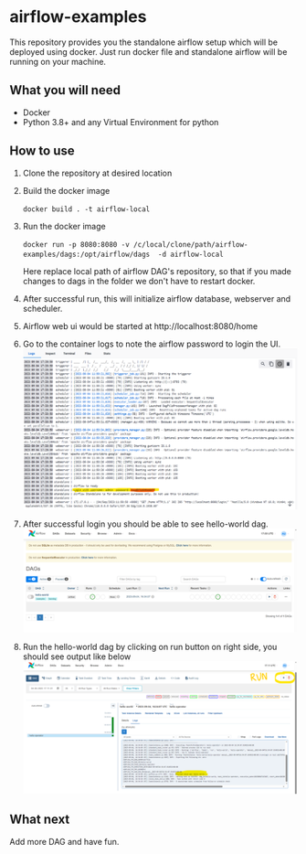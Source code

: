 # airflow-examples
This repository provides you the standalone airflow setup which will be deployed using docker.
Just run docker file and standalone airflow will be running on your machine.

## What you will need
  - Docker 
  - Python 3.8+ and any Virtual Environment for python 

## How to use 
1. Clone the repository at desired location
2. Build the docker image 

    ```docker build . -t airflow-local```
3. Run the docker image

    ```docker run -p 8080:8080 -v /c/local/clone/path/airflow-examples/dags:/opt/airflow/dags  -d airflow-local```
    
    Here replace local path of airflow DAG's repository, so that if you made changes to dags in the folder we don't have to restart docker. 
4. After successful run, this will initialize airflow database, webserver and scheduler.
5. Airflow web ui would be started at http://localhost:8080/home 
6. Go to the container logs to note the airflow password to login the UI.
   ![img.png](resources/airflow-logs.png)
7. After successful login you should be able to see hello-world dag.
   ![img.png](img.png)
8. Run the hello-world dag by clicking on run button on right side, you should see output like below
   ![img_1.png](resources/hello-world-run.png)

## What next
   Add more DAG and have fun.
